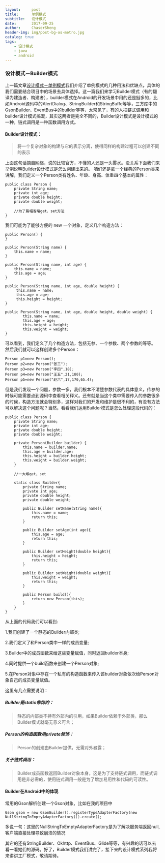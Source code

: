 ```yaml
---
layout:     post
title:      单例模式
subtitle:   设计模式
date:       2017-09-25
author:     ChaserSheng
header-img: img/post-bg-os-metro.jpg
catalog: true
tags:
    - 设计模式
    - java
    - android
---
```


### 设计模式－Builder模式
上一篇文章[设计模式－单例模式](http://www.jianshu.com/p/0e4bb69a4d42)我们介绍了单例模式的几种用法和优缺点，具体的我们需要结合项目中的场景去具体选择。这一篇我们来学习Builder模式（有的翻译为建造者、构建者），builder模式在Android的开发场景中用的还是挺多的，比如Android源码中的AlertDialog、StringBuilder和StringBuffe等等，三方库中的GsonBuilder、EventBus中的builder等等，太常见了，有的人把链式调用和builder设计模式搞混，其实这两者是完全不同的，Builder设计模式是设计模式的一种，链式调用是一种函数调用方式。
#### Builder设计模式：
> 将一个复杂对象的构建与它的表示分离，使得同样的构建过程可以创建不同的表示

上面这句话摘自网络，说的比较官方，不懂的人还是一头雾水。没关系下面我们来举例说明Builder设计模式是怎么创建出来的。 
咱们还是拿一个经典的Person类来讲解，我们定义一个Person类有姓名、年龄、身高、体重四个基本的属性：

```
public class Person {
    private String name;
    private int age;
    private double height;
    private double weight;

    //为了篇幅省略get、set方法
}
```

我们可能为了能够方便的 new 一个对象，定义几个构造方法：

```
public Person() {
}

public Person(String name) {
    this.name = name;
}

public Person(String name, int age) {
    this.name = name;
    this.age = age;
}

public Person(String name, int age, double height) {
     this.name = name;
     this.age = age;
     this.height = height;
}

public Person(String name, int age, double height, double weight) {
        this.name = name;
        this.age = age;
        this.height = height;
        this.weight = weight;
}
```

可以看到，我们定义了几个构造方法，包括无参、一个参数、两个参数的等等。
然后我们就可以这样创建多个Person：

```
Person p1=new Person();
Person p2=new Person("张三");
Person p3=new Person("李四",18);
Person p4=new Person("王五",21,180);
Person p5=new Person("赵六",17,170,65.4);
```
但是我们发现一个问题，参数一多，我们根本不清楚参数代表的具体意义，传参的时候可能需要点到源码中查看相关释义。还有就是当这个类中需要传入的参数很多的时候，构造方法就会特别多，这样对我们的开发和维护是很不利的，有没有方法可以解决这个问题呢？当然，看看我们运用Builder模式是怎么处理这段代码的：

```
public class Person {
    private String name;
    private int age;
    private double height;
    private double weight;

    private Person(Builder builder) {
        this.name = builder.name;
        this.age = builder.age;
        this.height = builder.height;
        this.weight = builder.weight;
    }

    //一大堆get、set

    static class Builder{
        private String name;
        private int age;
        private double height;
        private double weight;

        public Builder setName(String name){
            this.name = name;
            return this;
        }

        public Builder setAge(int age){
            this.age = age;
            return this;
        }

        public Builder setHeight(double height){
            this.height = height;
            return this;
        }

        public Builder setWeight(double weight){
            this.weight = weight;
            return this;
        }

        public Person build(){
            return new Person(this);
        }
    }
}
```

从上面的代码我们可以看到:

1.我们创建了一个静态的Builder内部类;

2.我们定义了和Person类中一样的成员变量;

3.Builder中的成员函数来给这些变量赋值，同时返回builder本身;

4.同时提供一个build函数来创建一个Person对象;

5.在Person对象中存在一个私有的构造函数来传入该builder对象依次给Person对象自己的成员变量赋值。

这里有几点需要说明：
##### Builder是static修饰的：
> 静态的内部类不持有外部内的引用，如果Builder依赖于外部类，那么Builder模式就毫无意义可言；

##### Person的构造函数用private修饰：
> Person的创建由Builder提供，无需对外暴露；

##### 关于链式调用：
> Builder成员函数返回Builder对象本身，这是为了支持链式调用，而链式调用是非必需的，使用链式调用一般是为了增加易用性和代码的可读性。

#### Builder在Android中的体现

常用的Gson解析创建一个Gson对象，比如在我的项目中
```
Gson gson = new GsonBuilder().registerTypeAdapterFactory(new NullStringToEmptyAdapterFactory()).create();
```
多说一句：这里的NullStringToEmptyAdapterFactory是为了解决服务端返回null,客户端直接处理导致崩溃的情况

其它的还有StringBuilder、Okhttp、EventBus、Glide等等，有兴趣的话可以去看一看她们的源码。好了，Builder模式我们讲完了，接下来的设计模式系列我将来讲讲工厂模式，敬请期待。



